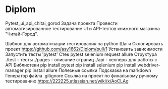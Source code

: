 # Diplom
Pytest_ui_api_chitai_gorod
Задача проекта
Провести автоматизированное тестирование UI и API-тестов книжного магазина "Читай-Город".

Шаблон для автоматизации тестирования на python
Шаги
Склонировать проект https://github.com/asy1662/Diplom/pull/1
Установить зависимости
Запустить тесты 'pytest'
Стек
pytest
selenium
request
allure
Структура
./test - тесты
./pages - описание страниц
./api - хелперы для работы с API
Библиотеки
pip install pytest
pip install selenium
pip install webdriver-manager
pip install allure
Полезные ссылки
Подсказка на markdown
Генератор файла .gitignore
Ссылка на проект по финальному ручному тестированию https://222225.atlassian.net/wiki/x/AoCLAg

